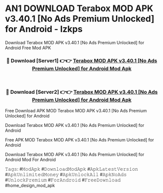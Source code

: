 # AN1 DOWNLOAD Terabox MOD APK v3.40.1 [No Ads Premium Unlocked] for Android - lzkps
Download Terabox MOD APK v3.40.1 [No Ads Premium Unlocked] for Android Free Mod APK

<div align="center">
<h3>🔴 Download [Server1] 👉👉 <a href="https://apk-comot.site?title=Terabox_MOD_APK_v3.40.1_[No_Ads_Premium_Unlocked]_for_Android">Terabox MOD APK v3.40.1 [No Ads Premium Unlocked] for Android Mod Apk</a></h3><br>

<h3>🔴 Download [Server2] 👉👉 <a href="https://apk-comot.site?title=Terabox_MOD_APK_v3.40.1_[No_Ads_Premium_Unlocked]_for_Android">Terabox MOD APK v3.40.1 [No Ads Premium Unlocked] for Android Mod Apk</a></h3>
</div>


Free Download APK MOD Terabox MOD APK v3.40.1 [No Ads Premium Unlocked] for Android

Download Terabox MOD APK v3.40.1 [No Ads Premium Unlocked] for Android 

Free APK MOD Terabox MOD APK v3.40.1 [No Ads Premium Unlocked] for Android 

Download Terabox MOD APK v3.40.1 [No Ads Premium Unlocked] for Android Mod For Android

𝚃𝚊𝚐𝚜: #𝙼𝚘𝚍𝙰𝚙𝚔 #𝙳𝚘𝚠𝚗𝚕𝚘𝚊𝚍𝙼𝚘𝚍𝙰𝚙𝚔 #𝙰𝚙𝚔𝙻𝚊𝚝𝚎𝚜𝚝𝚅𝚎𝚛𝚜𝚒𝚘𝚗 #𝙰𝚙𝚔𝚄𝚗𝚕𝚒𝚖𝚒𝚝𝚎𝚍𝙼𝚘𝚗𝚎𝚢 #𝙰𝚙𝚔𝚄𝚗𝚕𝚘𝚌𝚔𝙰𝚕𝚕 #𝙰𝚙𝚔𝙽𝚘𝙰𝚍𝚜 #𝚄𝚗𝚕𝚘𝚌𝚔𝙿𝚛𝚎𝚖𝚒𝚞𝚖 #𝙵𝚘𝚛𝙰𝚗𝚍𝚛𝚘𝚒𝚍 #𝙵𝚛𝚎𝚎𝙳𝚘𝚠𝚗𝚕𝚘𝚊𝚍 #home_design_mod_apk